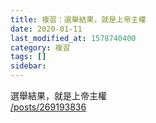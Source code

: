 ```yaml
---
title: 複習：選舉結果，就是上帝主權
date: 2020-01-11
last_modified_at: 1578740400
category: 複習
tags: []
sidebar: 
---
```


<p>選舉結果，就是上帝主權<br/>
<a href="/posts/269193836" target="_blank">/posts/269193836</a></p>
<p> </p>
